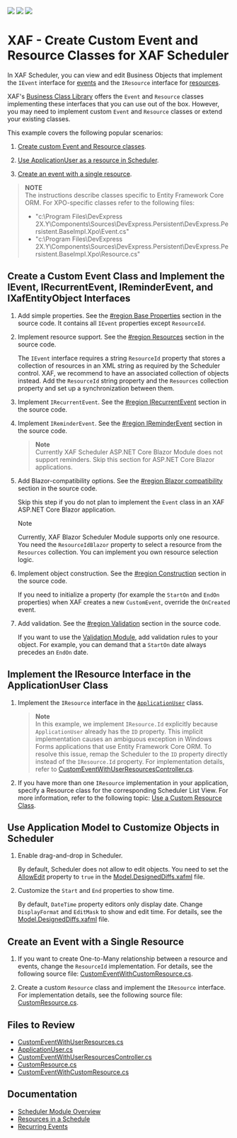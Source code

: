 <!-- default badges list -->
![](https://img.shields.io/endpoint?url=https://codecentral.devexpress.com/api/v1/VersionRange/697272304/23.1.4%2B)
[![](https://img.shields.io/badge/Open_in_DevExpress_Support_Center-FF7200?style=flat-square&logo=DevExpress&logoColor=white)](https://supportcenter.devexpress.com/ticket/details/T1192223)
[![](https://img.shields.io/badge/📖_How_to_use_DevExpress_Examples-e9f6fc?style=flat-square)](https://docs.devexpress.com/GeneralInformation/403183)
<!-- default badges end -->
# XAF - Create Custom Event and Resource Classes for XAF Scheduler

In XAF Scheduler, you can view and edit Business Objects that implement the `IEvent` interface for [events](https://docs.devexpress.com/eXpressAppFramework/112812/event-planning-and-notifications/scheduler/scheduler-module-overview#events) and the `IResource` interface for [resources](https://docs.devexpress.com/eXpressAppFramework/112813/event-planning-and-notifications/scheduler/resources-in-a-schedule).

XAF's [Business Class Library](https://docs.devexpress.com/eXpressAppFramework/112571/business-model-design-orm/built-in-business-classes-and-interfaces) offers the `Event` and `Resource` classes implementing these interfaces that you can use out of the box. However, you may need to implement custom `Event` and `Resource` classes or extend your existing classes.

This example covers the following popular scenarios:

1. [Create custom Event and Resource classes](#create-a-custom-event-class-and-implement-the-ievent-irecurrentevent-ireminderevent-and-ixafentityobject-interfaces).

2. [Use ApplicationUser as a resource in Scheduler](#implement-the-iresource-interface-in-the-applicationuser-class).

3. [Create an event with a single resource](#create-an-event-with-a-single-resource).

> **NOTE**  
> The instructions describe classes specific to Entity Framework Core ORM. For XPO-specific classes refer to the following files:
> * "c:\Program Files\DevExpress 2X.Y\Components\Sources\DevExpress.Persistent\DevExpress.Persistent.BaseImpl.Xpo\Event.cs"
> * "c:\Program Files\DevExpress 2X.Y\Components\Sources\DevExpress.Persistent\DevExpress.Persistent.BaseImpl.Xpo\Resource.cs"

## Create a Custom Event Class and Implement the IEvent, IRecurrentEvent, IReminderEvent, and IXafEntityObject Interfaces

1. Add simple properties. See the [#region Base Properties](./CS/EFCore/CustomEventsAndResources.Module/BusinessObjects/CustomEventWithUserResources.cs#L29) section in the source code. It contains all `IEvent` properties except `ResourceId`.

2. Implement resource support. See the [#region Resources](./CS/EFCore/CustomEventsAndResources.Module/BusinessObjects/CustomEventWithUserResources.cs#L57) section in the source code.
    
    The `IEvent` interface requires a string `ResourceId` property that stores a collection of resources in an XML string as required by the Scheduler control. XAF, we recommend to have an associated collection of objects instead. Add the `ResourceId` string property and the `Resources` collection property and set up a synchronization between them.

3. Implement `IRecurrentEvent`. See the [#region IRecurrentEvent](./CS/EFCore/CustomEventsAndResources.Module/BusinessObjects/CustomEventWithUserResources.cs#L115) section in the source code.

4. Implement `IReminderEvent`. See the [#region IReminderEvent](./CS/EFCore/CustomEventsAndResources.Module/BusinessObjects/CustomEventWithUserResources.cs#L131) section in the source code.

    > **Note**  
    > Currently XAF Scheduler ASP.NET Core Blazor Module does not support reminders. Skip this section for ASP.NET Core Blazor applications.

5. Add Blazor-compatibility options. See the [#region Blazor compatibility](./CS/EFCore/CustomEventsAndResources.Module/BusinessObjects/CustomEventWithUserResources.cs#L272) section in the source code.

    Skip this step if you do not plan to implement the `Event` class in an XAF ASP.NET Core Blazor application.

    > [!NOTE]
    > Currently, XAF Blazor Scheduler Module supports only one resource. You need the `ResourceIdBlazor` property to select a resource from the `Resources` collection. You can implement you own resource selection logic.

6. Implement object construction. See the [#region Construction](./CS/EFCore/CustomEventsAndResources.Module/BusinessObjects/CustomEventWithUserResources.cs#L296) section in the source code.

    If you need to initialize a property (for example the `StartOn` and `EndOn` properties) when XAF creates a new `CustomEvent`, override the `OnCreated` event.

7. Add validation. See the [#region Validation](./CS/EFCore/CustomEventsAndResources.Module/BusinessObjects/CustomEventWithUserResources.cs#L304) section in the source code.

    If you want to use the [Validation Module](https://docs.devexpress.com/eXpressAppFramework/113684/validation-module), add validation rules to your object. For example, you can demand that a `StartOn` date always precedes an `EndOn` date.

## Implement the IResource Interface in the ApplicationUser Class

1. Implement the `IResource` interface in the [`ApplicationUser`](./CS/EFCore/CustomEventsAndResources.Module/BusinessObjects/ApplicationUser.cs) class.

    > **Note**  
    > In this example, we implement `IResource.Id` explicitly because `ApplicationUser` already has the `ID` property. This implicit implementation causes an ambiguous exception in Windows Forms applications that use Entity Framework Core ORM. To resolve this issue, remap the Scheduler to the `ID` property directly instead of the `IResource.Id` property. For implementation details, refer to [CustomEventWithUserResourcesController.cs](./CS/EFCore/CustomEventsAndResources.Win/Controllers/CustomEventWithUserResourcesController.cs).

3. If you have more than one `IResource` implementation in your application, specify a Resource class for the corresponding Scheduler List View. For more information, refer to the following topic: [Use a Custom Resource Class](https://docs.devexpress.com/eXpressAppFramework/112813/event-planning-and-notifications/scheduler/resources-in-a-schedule#use-a-custom-resource-class).

## Use Application Model to Customize Objects in Scheduler

1. Enable drag-and-drop in Scheduler.

    By default, Scheduler does not allow to edit objects. You need to set the [AllowEdit](https://docs.devexpress.com/eXpressAppFramework/DevExpress.ExpressApp.Model.IModelView.AllowEdit) property to `true` in the [Model.DesignedDiffs.xafml](./CS/EFCore/CustomEventsAndResources.Module/Model.DesignedDiffs.xafml) file.

2. Customize the `Start` and `End` properties to show time.

    By default, `DateTime` property editors only display date. Change `DisplayFormat` and `EditMask` to show and edit time. For details, see the [Model.DesignedDiffs.xafml](./CS/EFCore/CustomEventsAndResources.Module/Model.DesignedDiffs.xafml) file.

## Create an Event with a Single Resource

1. If you want to create One-to-Many relationship between a resource and events, change the `ResourceId` implementation. For details, see the following source file: [CustomEventWithCustomResource.cs](./CS/EFCore/CustomEventsAndResources.Module/BusinessObjects/CustomEventWithCustomResource.cs).

2. Create a custom `Resource` class and implement the `IResource` interface. For implementation details, see the following source file: [CustomResource.cs](./CS/EFCore/CustomEventsAndResources.Module/BusinessObjects/CustomResource.cs).

## Files to Review

- [CustomEventWithUserResources.cs](./CS/EFCore/CustomEventsAndResources.Module/BusinessObjects/CustomEventWithUserResources.cs)
- [ApplicationUser.cs](./CS/EFCore/CustomEventsAndResources.Module/BusinessObjects/ApplicationUser.cs)
- [CustomEventWithUserResourcesController.cs](./CS/EFCore/CustomEventsAndResources.Win/Controllers/CustomEventWithUserResourcesController.cs)
- [CustomResource.cs](./CS/EFCore/CustomEventsAndResources.Module/BusinessObjects/CustomResource.cs)
- [CustomEventWithCustomResource.cs](./CS/EFCore/CustomEventsAndResources.Module/BusinessObjects/CustomEventWithCustomResource.cs)

## Documentation

- [Scheduler Module Overview](https://docs.devexpress.com/eXpressAppFramework/112812/event-planning-and-notifications/scheduler/scheduler-module-overview)
- [Resources in a Schedule](https://docs.devexpress.com/eXpressAppFramework/112813/event-planning-and-notifications/scheduler/resources-in-a-schedule)
- [Recurring Events](https://docs.devexpress.com/eXpressAppFramework/113128/event-planning-and-notifications/scheduler/recurring-events)

